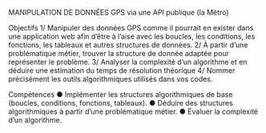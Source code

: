 MANIPULATION DE DONNÉES GPS via une API publique (la Métro)

Objectifs
1/ Manipuler des données GPS comme il pourrait en exister dans une application web afin d’être à l’aise avec les boucles, les conditions, les fonctions, les tableaux et autres structures de données.
2/ À partir d’une problématique métier, trouver la structure de donnée adaptée pour représenter le problème.
3/ Analyser la complexité d’un algorithme et en déduire une estimation du temps de résolution théorique
4/ Nommer précisément les outils algorithmiques utilisés dans vos codes.

Compétences
● Implémenter les structures algorithmiques de base (boucles, conditions, fonctions, tableaux).
● Déduire des structures algorithmiques à partir d’une problématique métier.
● Évaluer la complexité d’un algorithme.
